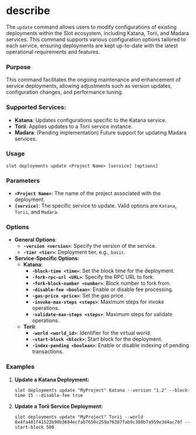 # describe

The `update` command allows users to modify configurations of existing deployments within the Slot ecosystem, including Katana, Torii, and Madara services. This command supports various configuration options tailored to each service, ensuring deployments are kept up-to-date with the latest operational requirements and features.

### Purpose

This command facilitates the ongoing maintenance and enhancement of service deployments, allowing adjustments such as version updates, configuration changes, and performance tuning.

### Supported Services:

- **Katana**: Updates configurations specific to the Katana service.
- **Torii**: Applies updates to a Torii service instance.
- **Madara**: (Pending implementation) Future support for updating Madara services.

### Usage

```
slot deployments update <Project Name> [service] [options]
```

### Parameters

- **`<Project Name>`**: The name of the project associated with the deployment.
- **`[service]`**: The specific service to update. Valid options are `Katana`, `Torii`, and `Madara`.

### Options

- **General Options**:
    - **`-version <version>`**: Specify the version of the service.
    - **`-tier <tier>`**: Deployment tier, e.g., `basic`.
- **Service-Specific Options**:
    - **Katana**:
        - **`-block-time <time>`**: Set the block time for the deployment.
        - **`-fork-rpc-url <URL>`**: Specify the RPC URL to fork.
        - **`-fork-block-number <number>`**: Block number to fork from.
        - **`-disable-fee <boolean>`**: Enable or disable fee processing.
        - **`-gas-price <price>`**: Set the gas price.
        - **`-invoke-max-steps <steps>`**: Maximum steps for invoke operations.
        - **`-validate-max-steps <steps>`**: Maximum steps for validate operations.
    - **Torii**:
        - **`-world <world_id>`**: Identifier for the virtual world.
        - **`-start-block <block>`**: Start block for the deployment.
        - **`-index-pending <boolean>`**: Enable or disable indexing of pending transactions.

### Examples

1. **Update a Katana Deployment:**
    
    ```
    slot deployments update "MyProject" Katana --version "1.2" --block-time 15 --disable-fee true
    ```
    
2. **Update a Torii Service Deployment:**
    
    ```
    slot deployments update "MyProject" Torii --world 0x4fa481f41522b90b3684ecfab7650c259a76387fab9c380b7a959e3d4ac70f --start-block 500
    ```